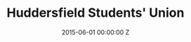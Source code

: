 ---
title: Huddersfield Students' Union
date: 2015-06-01 00:00:00 Z
position: 12
image: "/uploads/Untitled-24.jpg"
---